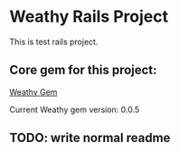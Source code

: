 # Weathy Rails Project

This is test rails project.

## Core gem for this project:
[Weathy Gem](https://github.com/jesusinyourtown1/weathy)

Current Weathy gem version: 0.0.5 

## TODO: write normal readme